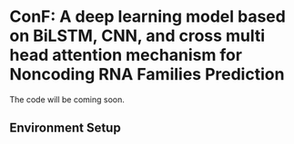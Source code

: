 # ConF: A deep learning model based on BiLSTM, CNN, and cross multi head attention mechanism for Noncoding RNA Families Prediction
The code will be coming soon.
## Environment Setup  
